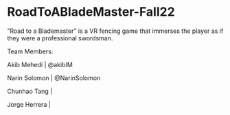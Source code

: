 # RoadToABladeMaster-Fall22
“Road to a Blademaster” is a VR fencing game that immerses the player as if they were a professional swordsman.

Team Members: 

Akib Mehedi | @akibIM

Narin Solomon | @NarinSolomon

Chunhao Tang | 

Jorge Herrera | 
